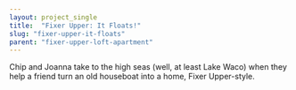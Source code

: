 ```yaml
---
layout: project_single
title:  "Fixer Upper: It Floats!"
slug: "fixer-upper-it-floats"
parent: "fixer-upper-loft-apartment"
---
```

Chip and Joanna take to the high seas (well, at least Lake Waco) when they help a friend turn an old houseboat into a home, Fixer Upper-style.
